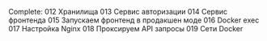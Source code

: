 Complete:
012 Хранилища
013 Сервис авторизации
014 Сервис фронтенда
015 Запускаем фронтенд в продакшен моде
016 Docker exec
017 Настройка Nginx
018 Проксируем API запросы
019 Сети Docker


